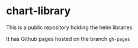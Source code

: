 # chart-library

This is a public repository holding the helm libraries

It has Github pages hosted on the branch `gh-pages`
